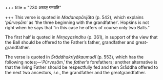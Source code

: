 +++
title = "230 अस्रङ् गमयति"

+++
This verse is quoted in *Madanapārijāta* (p. 542), which explains
‘*pūrveṣām*’ as ‘the three beginning with the grandfather’. Hopkins is
not right when he says that “in this case he offers of course only two
Balls.”

The first half is quoted in *Nirṇayasindhu* (p. 361), in support of the
view that the Ball should be offered to the Father’s father, grandfather
and great-grandfather.

The verse is quoted in *Śrāddhakriyākaumudī* (p. 553), which has the
following notes;—‘*Pūrveṣām*,’ the *father’s* forefathers; another
alternative is that the living Father should be respectfully fed and
then Śrāddha offered to the next two ancestors, *i.e*., the grandfather
and the greatgrandfather.


